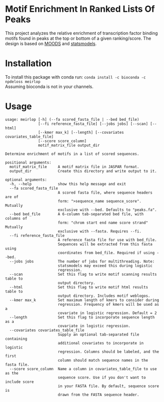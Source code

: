 # Motif Enrichment In Ranked Lists Of Peaks
This project analyzes the relative enrichment of transcription factor binding motifs found in peaks at the top or bottom of a given ranking/score. 
The design is based on [MOODS](https://github.com/jhkorhonen/MOODS/tree/master/python) and [statsmodels](https://www.statsmodels.org/stable/index.html).

# Installation
To install this package with conda run:
`conda install -c bioconda -c npdeloss meirlop`  
Assuming bioconda is not in your channels.

# Usage
```
usage: meirlop [-h] (--fa scored_fasta_file | --bed bed_file)
               [--fi reference_fasta_file] [--jobs jobs] [--scan] [--html]
               [--kmer max_k] [--length] [--covariates covariates_table_file]
               [--score score_column]
               motif_matrix_file output_dir

Determine enrichment of motifs in a list of scored sequences.

positional arguments:
  motif_matrix_file     A motif matrix file in JASPAR format.
  output_dir            Create this directory and write output to it.

optional arguments:
  -h, --help            show this help message and exit
  --fa scored_fasta_file
                        A scored fasta file, where sequence headers are of
                        form: ">sequence_name sequence_score". Mutually
                        exclusive with --bed. Defaults to "peaks.fa".
  --bed bed_file        A 6-column tab-separated bed file, with columns of
                        form: "chrom start end name score strand" Mutually
                        exclusive with --fasta. Requires --fi.
  --fi reference_fasta_file
                        A reference fasta file for use with bed_file.
                        Sequences will be extracted from this fasta using
                        coordinates from bed_file. Required if using --bed.
  --jobs jobs           The number of jobs for multithreading. Note:
                        statsmodels may exceed this during logistic
                        regression.
  --scan                Set this flag to write motif scanning results table to
                        output directory.
  --html                Set this flag to write motif html results table to
                        output directory. Includes motif weblogos.
  --kmer max_k          Set maximum length of kmers to consider during
                        regression. Frequency of kmers will be used as a
                        covariate in logistic regression. Default = 2
  --length              Set this flag to incorporate sequence length as a
                        covariate in logistic regression.
  --covariates covariates_table_file
                        Supply an optional tab-separated file containing
                        additional covariates to incorporate in logistic
                        regression. Columns should be labeled, and the first
                        column should match sequence names in the fasta file.
  --score score_column  Name a column in covariates_table_file to use as the
                        sequence score. Use if you don't want to include score
                        in your FASTA file. By default, sequence score is
                        drawn from the FASTA sequence header.
```
